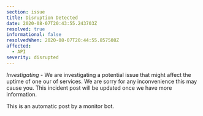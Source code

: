 ```yaml
---
section: issue
title: Disruption Detected
date: 2020-08-07T20:43:55.243703Z
resolved: true
informational: false
resolvedWhen: 2020-08-07T20:44:55.857508Z
affected:
  - API
severity: disrupted
---
```

*Investigating* - We are investigating a potential issue that might affect the uptime of one our of services. We are sorry for any inconvenience this may cause you. This incident post will be updated once we have more information.

This is an automatic post by a monitor bot.
        